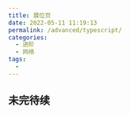 ```yaml
---
title: 展位页
date: 2022-05-11 11:19:13
permalink: /advanced/typescript/
categories:
  - 进阶
  - 网络
tags:
  - 
---
```


## 未完待续